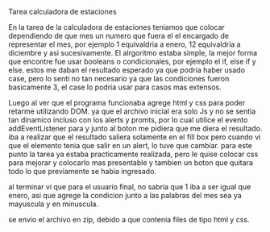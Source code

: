Tarea calculadora de estaciones

En la tarea de la calculadora de estaciones teniamos que colocar dependiendo de que mes un numero que fuera el el encargado
de representar el mes, por ejemplo 1 equivaldria a enero, 12 equivaldria a diciembre y asi sucesivamente. 
El alrgoritmo estaba simple, la mejor forma que encontre fue usar booleans o condicionales, por ejemplo el if, 
else if y else. estos me daban el resultado esperado ya que podria haber usado case, pero lo senti no tan necesario ya que las 
condiciones fueron basicamente 3, el case lo podria usar para casos mas extensos. 

Luego al ver que el programa funcionaba agrege html y css para poder retarme utilizando DOM. ya que el archivo inicial era
solo Js y no se sentia tan dinamico incluso con los alerts y promts, por lo cual utilice el evento addEventListener para 
y junto al boton me pidiera que me diera el resultado. iba a realizar que el resultado saliera solamente en el fill box pero 
cuando vi que el elemento tenia que salir en un alert, lo tuve que cambiar. para este punto la tarea ya estaba practicamente 
realizada, pero le quise colocar css para mejorar y colocarlo mas presentable y tambien un boton que quitara todo lo que 
previamente se habia ingresado. 

al terminar vi que para el usuario final, no sabria que 1 iba a ser igual que enero, asi que agrege la condicion junto a las palabras
del mes sea ya mayuscula y en minuscula. 

se envio el archivo en zip, debido a que contenia files de tipo html y css. 
